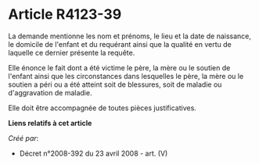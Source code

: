 # Article R4123-39

La demande mentionne les nom et prénoms, le lieu et la date de naissance, le domicile de l'enfant et du requérant ainsi que
la qualité en vertu de laquelle ce dernier présente la requête.

Elle énonce le fait dont a été victime le père, la mère ou le soutien de l'enfant ainsi que les circonstances dans lesquelles
le père, la mère ou le soutien a péri ou a été atteint soit de blessures, soit de maladie ou d'aggravation de maladie.

Elle doit être accompagnée de toutes pièces justificatives.

**Liens relatifs à cet article**

_Créé par_:

  - Décret n°2008-392 du 23 avril 2008 - art. (V)
